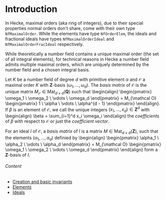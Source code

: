<!-- Generated by Docile.jl -->

# Introduction

In Hecke, maximal orders (aka ring of integers), due to their special properties normal orders don't share, come with their own type `NfMaximalOrder`.  While the elements have type `NfOrderElem`, the ideals and fractional ideals have types `NfMaximalOrderIdeal` and `NfMaximalOrderFracIdeal` respectively.

While theoretically a number field contains a unique maximal order (the set of all integral elements), for technical reasons in Hecke a number field admits multiple maximal orders, which are uniquely determined by the number field and a chosen integral basis.

Let $K$ be a number field of degree $d$ with primitive element $\alpha$ and $\mathcal O$ a maximal order $K$ with $\mathbf{Z}$-basis $(\omega_1,\dotsc,\omega_d)$. The *basis matrix* of $\mathcal O$ is the unique matrix $M_{\mathcal O} \in \operatorname{Mat}_{d \times d}(\mathbf{Q})$ such that \begin{align} \begin{pmatrix} \omega_1 \\ \omega_2 \\ \vdots \\ \omega_d \end{pmatrix} = M_{\mathcal O} \begin{pmatrix} 1 \\ \alpha \\ \vdots \\ \alpha^{d - 1} \end{pmatrix} \end{align}. If $\beta$ is an element of $\mathcal O$, we call the unique integers $(x_1,\dotsc,x_d) \in \mathbf Z^d$ with \begin{align} \beta = \sum_{i=1}^d x_i \omega_i \end{align} the *coefficients* of $\beta$ with respect to $\mathcal O$ or just the *coefficient vector*.

For an ideal $I$ of $\mathcal O$, a *basis matrix* of $I$ is a matrix $M \in \operatorname{Mat}_{d \times d}(\mathbf{Z})$, such that the elements $(\alpha_1,\dotsc,\alpha_d)$ definied by \begin{align} \begin{pmatrix} \alpha_1 \\ \alpha_2 \\ \vdots \\ \alpha_d \end{pmatrix} = M_{\mathcal O} \begin{pmatrix} \omega_1 \\ \omega_2 \\ \vdots \\ \omega_d \end{pmatrix} \end{align} form a $\mathbf{Z}$-basis of $I$.

###### Content

  * [Creation and basic invariants](Creation.md)
  * [Elements](Elements.md)
  * [Ideals](Ideals.md)

